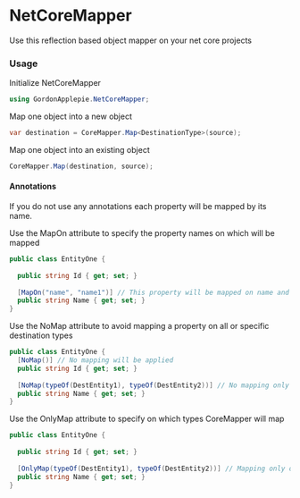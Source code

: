 # NetCoreMapper
Use this reflection based object mapper on your net core projects
### Usage

Initialize NetCoreMapper
```csharp
using GordonApplepie.NetCoreMapper;
```

Map one object into a new object
```csharp
var destination = CoreMapper.Map<DestinationType>(source);
```

Map one object into an existing object
```csharp
CoreMapper.Map(destination, source);
```

#### Annotations

If you do not use any annotations each property will be mapped by its name.

Use the MapOn attribute to specify the property names on which will be mapped
```csharp
public class EntityOne {
  
  public string Id { get; set; }
  
  [MapOn("name", "name1")] // This property will be mapped on name and name1 
  public string Name { get; set; }
}
```

Use the NoMap attribute to avoid mapping a property on all or specific destination types
```csharp
public class EntityOne {
  [NoMap()] // No mapping will be applied
  public string Id { get; set; }
  
  [NoMap(typeOf(DestEntity1), typeOf(DestEntity2))] // No mapping only for DestEntity1 and DestEntity2 
  public string Name { get; set; }
}
```

Use the OnlyMap attribute to specify on which types CoreMapper will map
```csharp
public class EntityOne {
  
  public string Id { get; set; }
  
  [OnlyMap(typeOf(DestEntity1), typeOf(DestEntity2))] // Mapping only on DestEntity1 and DestEntity2 
  public string Name { get; set; }
}
```
